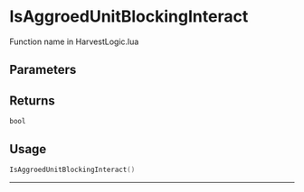 # IsAggroedUnitBlockingInteract
Function name in HarvestLogic.lua
## Parameters

## Returns
`bool`
## Usage
```lua
IsAggroedUnitBlockingInteract()
```
---

